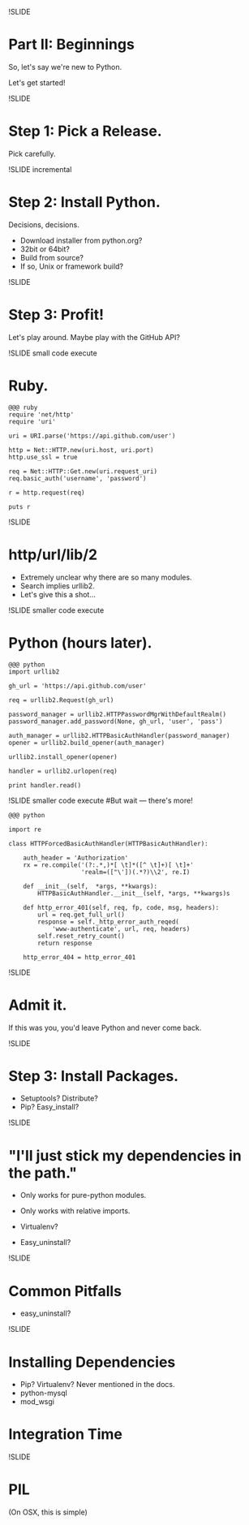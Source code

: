 !SLIDE
# Part II: Beginnings

So, let's say we're new to Python.

Let's get started!

!SLIDE
# Step 1: Pick a Release.
Pick carefully.


!SLIDE incremental
# Step 2: Install Python.

Decisions, decisions.

* Download installer from python.org?
* 32bit or 64bit?
* Build from source?
* If so, Unix or framework build?

!SLIDE
# Step 3: Profit!

Let's play around. Maybe play with the GitHub API?


!SLIDE small code execute
# Ruby.
    @@@ ruby
    require 'net/http'
    require 'uri'

    uri = URI.parse('https://api.github.com/user')

    http = Net::HTTP.new(uri.host, uri.port)
    http.use_ssl = true

    req = Net::HTTP::Get.new(uri.request_uri)
    req.basic_auth('username', 'password')

    r = http.request(req)

    puts r

!SLIDE
# http/url/lib/2
- Extremely unclear why there are so many modules.
- Search implies urllib2.
- Let's give this a shot...

!SLIDE smaller code execute
# Python (hours later).
    @@@ python
    import urllib2

    gh_url = 'https://api.github.com/user'

    req = urllib2.Request(gh_url)

    password_manager = urllib2.HTTPPasswordMgrWithDefaultRealm()
    password_manager.add_password(None, gh_url, 'user', 'pass')

    auth_manager = urllib2.HTTPBasicAuthHandler(password_manager)
    opener = urllib2.build_opener(auth_manager)

    urllib2.install_opener(opener)

    handler = urllib2.urlopen(req)

    print handler.read()

!SLIDE smaller code execute
#But wait — there's more!

    @@@ python

    import re

    class HTTPForcedBasicAuthHandler(HTTPBasicAuthHandler):

        auth_header = 'Authorization'
        rx = re.compile('(?:.*,)*[ \t]*([^ \t]+)[ \t]+'
                        'realm=(["\'])(.*?)\\2', re.I)

        def __init__(self,  *args, **kwargs):
            HTTPBasicAuthHandler.__init__(self, *args, **kwargs)s

        def http_error_401(self, req, fp, code, msg, headers):
            url = req.get_full_url()
            response = self._http_error_auth_reqed(
                'www-authenticate', url, req, headers)
            self.reset_retry_count()
            return response

        http_error_404 = http_error_401

!SLIDE
# Admit it.

If this was you, you'd leave Python and never come back.

!SLIDE
# Step 3: Install Packages.
* Setuptools? Distribute?
* Pip? Easy_install?

!SLIDE
# "I'll just stick my dependencies in the path."

* Only works for pure-python modules.
* Only works with relative imports.

* Virtualenv?

* Easy_uninstall?


!SLIDE
# Common Pitfalls
* easy_uninstall?

!SLIDE
# Installing Dependencies

* Pip? Virtualenv? Never mentioned in the docs.
* python-mysql
* mod_wsgi

# Integration Time

!SLIDE
# PIL

(On OSX, this is simple)


